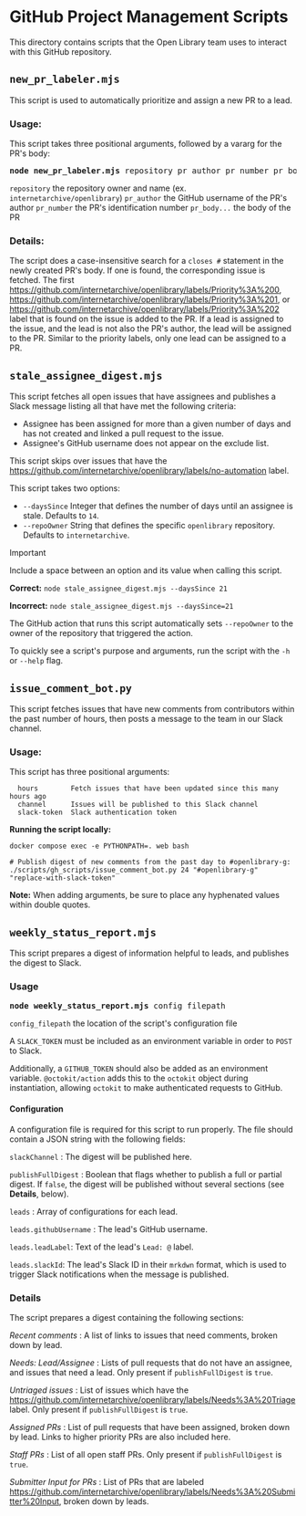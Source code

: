 # GitHub Project Management Scripts

This directory contains scripts that the Open Library team uses to interact with this GitHub repository.

## `new_pr_labeler.mjs`
This script is used to automatically prioritize and assign a new PR to a lead.

### Usage:
This script takes three positional arguments, followed by a vararg for the PR's body:

<pre><b>node new_pr_labeler.mjs</b> repository pr_author pr_number pr_body...</pre>
`repository` the repository owner and name (ex. `internetarchive/openlibrary`)
`pr_author`  the GitHub username of the PR's author
`pr_number`  the PR's identification number
`pr_body...` the body of the PR

### Details:
The script does a case-insensitive search for a `closes #` statement in the newly created PR's body.  If one is found, the corresponding issue is fetched.
The first https://github.com/internetarchive/openlibrary/labels/Priority%3A%200, https://github.com/internetarchive/openlibrary/labels/Priority%3A%201, or https://github.com/internetarchive/openlibrary/labels/Priority%3A%202 label that is found on the issue is added to the PR.
If a lead is assigned to the issue, and the lead is not also the PR's author, the lead will be assigned to the PR.  Similar to the priority labels, only one lead can be assigned to a PR.

## `stale_assignee_digest.mjs`

This script fetches all open issues that have assignees and publishes a Slack message listing all that have met the following criteria:
- Assignee has been assigned for more than a given number of days and has not created and linked a pull request to the issue.
- Assignee's GitHub username does not appear on the exclude list.

This script skips over issues that have the https://github.com/internetarchive/openlibrary/labels/no-automation label.

This script takes two options:
- `--daysSince` Integer that defines the number of days until an assignee is stale.  Defaults to `14`.
- `--repoOwner` String that defines the specific `openlibrary` repository.  Defaults to `internetarchive`.

> [!IMPORTANT]
> Include a space between an option and its value when calling this script.

__Correct:__
`node stale_assignee_digest.mjs --daysSince 21`

__Incorrect:__
`node stale_assignee_digest.mjs --daysSince=21`

The GitHub action that runs this script automatically sets `--repoOwner` to the owner of the repository that triggered the action.

To quickly see a script's purpose and arguments, run the script with the `-h` or `--help` flag.

## `issue_comment_bot.py`

This script fetches issues that have new comments from contributors within the past number of hours, then posts a message to the team in our Slack channel.

### Usage:
This script has three positional arguments:
```
  hours        Fetch issues that have been updated since this many hours ago
  channel      Issues will be published to this Slack channel
  slack-token  Slack authentication token
```

__Running the script locally:__
```
docker compose exec -e PYTHONPATH=. web bash

# Publish digest of new comments from the past day to #openlibrary-g:
./scripts/gh_scripts/issue_comment_bot.py 24 "#openlibrary-g" "replace-with-slack-token"
```

__Note:__ When adding arguments, be sure to place any hyphenated values within double quotes.

## `weekly_status_report.mjs`

This script prepares a digest of information helpful to leads, and publishes the digest to Slack.

### Usage

<pre><b>node weekly_status_report.mjs</b> config_filepath</pre>
`config_filepath` the location of the script's configuration file

A `SLACK_TOKEN` must be included as an environment variable in order to `POST` to Slack.

Additionally, a `GITHUB_TOKEN` should also be added as an environment variable.  `@octokit/action` adds
this to the `octokit` object during instantiation, allowing `octokit` to make authenticated requests
to GitHub.

#### Configuration

A configuration file is required for this script to run properly.  The file should contain a JSON string with the following fields:

`slackChannel` : The digest will be published here.

`publishFullDigest` : Boolean that flags whether to publish a full or partial digest.  If `false`, the digest will be published without several sections (see **Details**, below).

`leads` : Array of configurations for each lead.

`leads.githubUsername` : The lead's GitHub username.

`leads.leadLabel`: Text of the lead's `Lead: @` label.

`leads.slackId`: The lead's Slack ID in their `mrkdwn` format, which is used to trigger Slack notifications when the message is published.

### Details

The script prepares a digest containing the following sections:

*Recent comments* : A list of links to issues that need comments, broken down by lead.

*Needs: Lead/Assignee* : Lists of pull requests that do not have an assignee, and issues that need a lead.  Only present if `publishFullDigest` is `true`.

*Untriaged issues* : List of issues which have the https://github.com/internetarchive/openlibrary/labels/Needs%3A%20Triage label.  Only present if `publishFullDigest` is `true`.

*Assigned PRs* : List of pull requests that have been assigned, broken down by lead.  Links to higher priority PRs are also included here.

*Staff PRs* : List of all open staff PRs.  Only present if `publishFullDigest` is `true`.

*Submitter Input for PRs* : List of PRs that are labeled https://github.com/internetarchive/openlibrary/labels/Needs%3A%20Submitter%20Input, broken down by leads.
